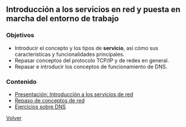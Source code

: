 ## Introducción a los servicios en red y puesta en marcha del entorno de trabajo

### Objetivos

* Introducir el concepto y los tipos de **servicio**, así cómo sus características y funcionalidades principales.
* Repasar conceptos del protocolo TCP/IP y de redes en general.
* Repasar e introducir los conceptos de funcionamiento de DNS.

### Contenido

* [Presentación: Introducción a los servicios de red]()
* [Repaso de conceptos de red](repaso.md)
* [Ejercicios sobre DNS](dns.md)

[Volver](/servicios-gs)